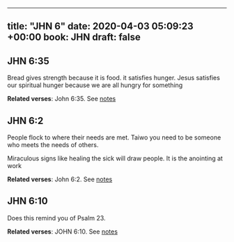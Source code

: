 
---
title: "JHN 6"
date: 2020-04-03 05:09:23 +00:00
book: JHN
draft: false
---

## JHN 6:35

Bread gives strength because it is food. it satisfies hunger. Jesus satisfies our spiritual hunger because we are all hungry for something

**Related verses**: John 6:35. See [notes](https://my.bible.com/notes/3399353902855611204)


## JHN 6:2

People flock to where their needs are met. Taiwo you need to be someone who meets the needs of others.

Miraculous signs like healing the sick will draw people. It is the anointing at work

**Related verses**: John 6:2. See [notes](https://my.bible.com/notes/3186351149440295331)


## JHN 6:10

Does this remind you of Psalm 23.

**Related verses**: JOHN 6:10. See [notes](https://my.bible.com/notes/2895048828036833506)

